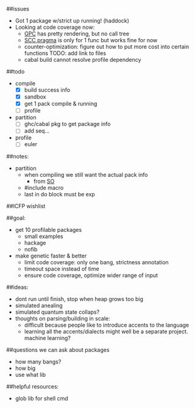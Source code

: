 ##issues
- Got 1 package w/strict up running! (haddock)
- Looking at code coverage now: 
  - [GPC](http://book.realworldhaskell.org/read/testing-and-quality-assurance.html) has pretty rendering, but no call tree
  - [SCC pragma](https://downloads.haskell.org/~ghc/latest/docs/html/users_guide/profiling.html#scc-pragma) is only for 1 func but works fine for now
  - counter-optimization: figure out how to put more cost into certain functions TODO: add link to files
  - cabal build cannot resolve profile dependency

##todo
- compile
  - [x] build success info 
  - [x] sandbox
  - [x] get 1 pack compile & running
  - [ ] profile
- partition
  - [ ] ghc/cabal pkg to get package info
  - [ ] add seq...
- profile
  - [ ] euler

##notes: 
- partition
  - when compiling we still want the actual pack info
    - from [SO](http://stackoverflow.com/questions/31343246/get-package-version-to-cpp/31343829#31343829)
  - #include macro
  - last in do block must be exp

##ICFP wishlist

##goal: 
- get 10 profilable packages
  - small examples
  - hackage
  - nofib
- make genetic faster & better
  - limit code coverage: only one bang, strictness annotation
  - timeout space instead of time
  - ensure code coverage, optimize wider range of input

##ideas: 
- dont run until finish, stop when heap grows too big
- simulated anealing
- simulated quantum state collaps?
- thoughts on parsing/building in scale: 
  - difficult because people like to introduce accents to the language
  - learning all the accents/dialects might well be a separate project. machine learning?

##questions we can ask about packages
- how many bangs?
- how big
- use what lib

##helpful resources:
- glob lib for shell cmd
